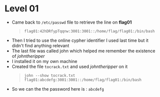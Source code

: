 <!DOCTYPE html>
<html>
<body>
	<h1>Level 01</h1>
	<ul>
		<li>Came back to <code>/etc/passwd</code> file to retrieve the line on <strong>flag01</strong>
			<blockquote>
				<p><code>flag01:42hDRfypTqqnw:3001:3001::/home/flag/flag01:/bin/bash</code></p>
			</blockquote>
		</li>
		<li>Then I tried to use the online cypher identifier I used last time but it didn&#39;t find anything relevant</li>
		<li>The last file was called john which helped me remember the existence of <em>johntheripper</em></li>
		<li>I installed it on my own machine</li>
		<li>Created the file <code>tocrack.txt</code> and used <em>johntheripper</em> on it
			<blockquote>
				<p>
				<code>john --show tocrack.txt</code>
				<code>flag01:abcdefg:3001:3001::/home/flag/flag01:/bin/bash</code>
				</p>
			</blockquote>
		</li>
		<li>So we can the the password here is : <code>abcdefg</code></li>
	</ul>
<body>
<html>

